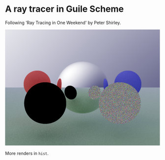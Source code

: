 A ray tracer in Guile Scheme
============================

Following 'Ray Tracing in One Weekend' by Peter Shirley.

![Example render](hist/img-2020-04-13-113514.png)

More renders in `hist`.
